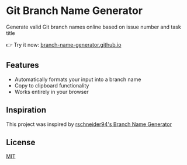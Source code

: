 # Git Branch Name Generator

Generate valid Git branch names online based on issue number and task title

👉 Try it now: [branch-name-generator.github.io](https://branch-name-generator.github.io/)

## Features

- Automatically formats your input into a branch name
- Copy to clipboard functionality
- Works entirely in your browser

## Inspiration

This project was inspired by [rschneider94's Branch Name Generator](https://rschneider94.github.io/branch_name_generator/)

## License

[MIT](https://github.com/branch-name-generator/branch-name-generator.github.io/blob/main/LICENSE)
